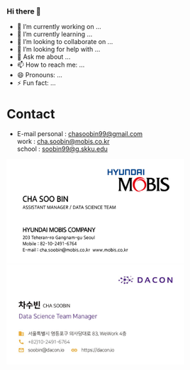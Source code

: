 ### Hi there 👋
- 🔭 I’m currently working on ...
- 🌱 I’m currently learning ...
- 👯 I’m looking to collaborate on ...
- 🤔 I’m looking for help with ...
- 💬 Ask me about ...
- 📫 How to reach me: ...
- 😄 Pronouns: ...
- ⚡ Fun fact: ...

# Contact
- E-mail 
personal : chasoobin99@gmail.com <br> 
work : cha.soobin@mobis.co.kr <br>
school : soobin99@g.skku.edu <br>

<img src="pic/Mobis.jpg" alt="drawing" width="400">
<img src="pic/Dacon.jpg" alt="drawing" width="400">


